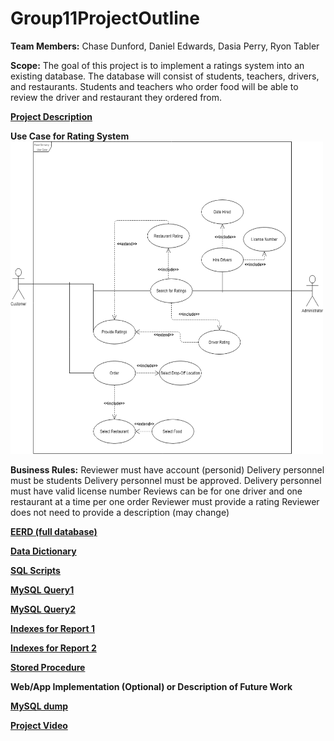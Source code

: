 # Group11ProjectOutline
**Team Members:** Chase Dunford, Daniel Edwards, Dasia Perry, Ryon Tabler

**Scope:** The goal of this project is to implement a ratings system into an existing
database. The database will consist of students, teachers, drivers, and restaurants.
Students and teachers who order food will be able to review the driver and restaurant
they ordered from.

**<a href="https://github.com/cdunfordUNCC/GroupProject/raw/main/Project.docx">Project Description</a>**

**Use Case for Rating System**
<br>
<img src="https://github.com/cdunfordUNCC/GroupProject/blob/main/Use%20Case.png" alt="Use Case for Rating System" height="500" width="500">

**Business Rules:**
Reviewer must have account (personid)
Delivery personnel must be students
Delivery personnel must be approved.
Delivery personnel must have valid license number
Reviews can be for one driver and one restaurant at a time per one order
Reviewer must provide a rating
Reviewer does not need to provide a description (may change)

**<a href="https://github.com/cdunfordUNCC/GroupProject/raw/main/EERD%20fully%20normalized.mwb">EERD (full database)</a>**

**<a href="https://github.com/cdunfordUNCC/GroupProject/raw/main/Data%20Dictionary.docx">Data Dictionary</a>**

**<a href="https://github.com/cdunfordUNCC/GroupProject/blob/main/Campus%20Eats%20Script.sql">SQL Scripts</a>**

**<a href="https://github.com/cdunfordUNCC/GroupProject/blob/main/Query1.sql">MySQL Query1</a>**

**<a href="https://github.com/cdunfordUNCC/GroupProject/blob/main/Query2.sql">MySQL Query2</a>**

**<a href="https://github.com/cdunfordUNCC/GroupProject/blob/main/Indexes%20for%20Report%201.sql">Indexes for Report 1</a>**

**<a href="https://github.com/cdunfordUNCC/GroupProject/blob/main/Indexes%20for%20Report%202.sql">Indexes for Report 2</a>**

**<a href="https://github.com/cdunfordUNCC/GroupProject/blob/main/StoredProcedure.sql">Stored Procedure</a>**

**Web/App Implementation (Optional) or Description of Future Work**

**<a href="https://github.com/cdunfordUNCC/GroupProject/blob/main/SQL%20Dump.sql">MySQL dump</a>**

**<a href="https://docs.google.com/presentation/d/1W4dZ6T0KCXxIWcBfeITiHFS33E3IDEioprZ6cfe5ft8/edit?usp=sharing">Project Video</a>**
